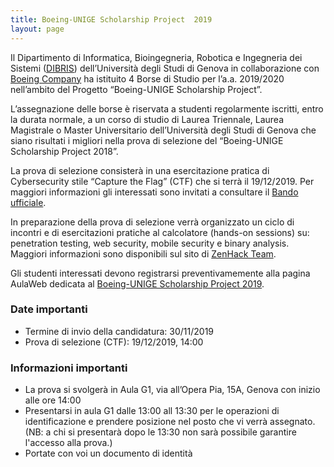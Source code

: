 ```yaml
---
title: Boeing-UNIGE Scholarship Project  2019
layout: page
---
```


Il Dipartimento di Informatica, Bioingegneria, Robotica e Ingegneria dei Sistemi ([DIBRIS](http://www.dibris.unige.it)) dell’Università degli Studi di Genova in collaborazione con [Boeing Company](http://www.boeing.com/) ha istituito 4 Borse di Studio per l’a.a. 2019/2020 nell’ambito del Progetto “Boeing-UNIGE Scholarship Project”. 

L’assegnazione delle borse è riservata a studenti regolarmente iscritti, entro la durata normale, a un corso di studio di Laurea Triennale, Laurea Magistrale o Master Universitario dell’Università degli Studi di Genova che siano risultati i migliori nella prova di selezione del “Boeing-UNIGE Scholarship Project 2018”.

La prova di selezione consisterà in una esercitazione pratica di Cybersecurity stile “Capture the Flag” (CTF) che si terrà il 19/12/2019.
Per maggiori informazioni gli interessati sono invitati a consultare il [Bando ufficiale](https://dibris.aulaweb.unige.it/pluginfile.php/58410/course/section/10596/Bando%20Borse%20di%20Studio%20Boeing.pdf).

In preparazione della prova di selezione verrà organizzato un ciclo di incontri e di esercitazioni pratiche al calcolatore (hands-on sessions) su: penetration testing, web security, mobile security e binary analysis.  Maggiori informazioni sono disponibili sul sito di [ZenHack Team](http://zenhack.team).

Gli studenti interessati devono registrarsi preventivamemente alla pagina AulaWeb dedicata al [Boeing-UNIGE Scholarship Project 2019](https://dibris.aulaweb.unige.it/course/view.php?id=1168).

### Date importanti

* Termine di invio della candidatura: 30/11/2019
* Prova di selezione (CTF): 19/12/2019, 14:00


### Informazioni importanti

* La prova si svolgerà in Aula G1, via all’Opera Pia, 15A, Genova con inizio alle ore 14:00
* Presentarsi in aula G1 dalle 13:00 all 13:30 per le operazioni di identificazione e prendere posizione nel posto che vi verrà assegnato. (NB: a chi si presentarà dopo le 13:30 non sarà possibile garantire l'accesso alla prova.)
* Portate con voi un documento di identità
